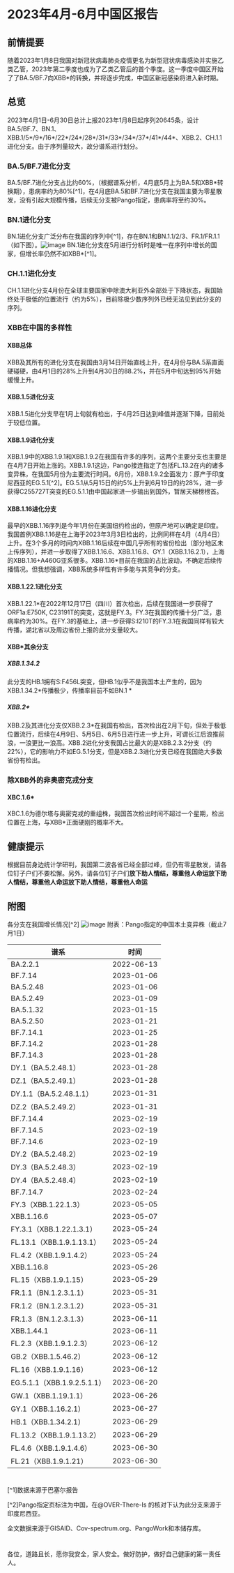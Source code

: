 # 2023年4月-6月中国区报告
## 前情提要
随着2023年1月8日我国对新冠状病毒肺炎疫情更名为新型冠状病毒感染并实施乙类乙管，2023年第二季度也成为了乙类乙管后的首个季度。这一季度中国区开始了了BA.5/BF.7向XBB*的转换，并将逐步完成，中国区新冠感染将进入新时期。
## 总览
2023年4月1日-6月30日总计上报2023年1月8日起序列20645条，设计BA.5/BF.7、BN.1、XBB.1/5*/9*/16*/22*/24*/28*/31*/33*/34*/37*/41*/44*、XBB.2、CH.1.1进化分支。由于序列量较大，故分谱系进行划分。
### BA.5/BF.7进化分支
BA.5/BF.7进化分支占比约60%，（根据谱系分析，4月底5月上为BA.5和XBB*转换期），患病率约为80%[^1]，在4月底BA.5和BF.7进化分支在我国主要为零星散发，没有引起大规模传播，后续无分支被Pango指定，患病率将至约30%。
### BN.1进化分支
BN.1进化分支广泛分布在我国的序列中[^1]，存在BN.1和BN.1.1/2/3、FR.1/FR.1.1（如下图）。![image](https://github.com/Memorablea/COVID-19-/assets/125779492/7c149d81-a98e-4ed0-b3e4-1d0b876d841d) BN.1进化分支在5月进行分析时是唯一在序列中增长的国家，但增长率仍然不如XBB*[^1]。
### CH.1.1进化分支
CH.1.1进化分支4月份在全球主要国家中除澳大利亚外全部处于下降状态，我国始终处于极低的位置流行（约为5%），目前除极少数序列外已经无法见到此分支的序列。
### XBB在中国的多样性
#### XBB总体
XBB及其所有的进化分支在我国由3月14日开始直线上升，在4月份与BA.5系直面硬碰硬，由4月1日的28%上升到4月30日的88.2%，并在5月中旬达到95%开始缓慢上升。
#### XBB.1.5进化分支
XBB.1.5进化分支早在1月上旬就有检出，于4月25日达到峰值并逐渐下降，目前处于较低位置。
#### XBB.1.9进化分支
XBB.1.9中的XBB.1.9.1和XBB.1.9.2在我国有许多的序列，这两个主要分支也主要是在4月7日开始上涨的。XBB.1.9.1这边，Pango接连指定了包括FL.13.2在内的诸多变异株，在我国5月份为主要流行时间。6月份，XBB.1.9.2全面发力：原产于印度尼西亚的EG.5.1[^2]。EG.5.1从5月15日的约5%上升到6月19日的约28%，进一步获得C255727T突变的EG.5.1.1由中国起家进一步输出到国外，暂居天梯榜榜首。
#### XBB.1.16进化分支
最早的XBB.1.16序列是今年1月份在美国纽约检出的，但原产地可以确定是印度。我国首例XBB.1.16是在上海于2023年3月3日检出的，比例同样在4月（4月4日）上升。在3个多月的时间内XBB.1.16后续在中国几乎所有的省份检出（部分地区未上传序列），并进一步取得了XBB.1.16.6、XBB.1.16.8、GY.1（XBB.1.16.2.1），上海的XBB.1.16+A460G亚系很多。XBB.1.16*目前在我国的占比波动，不确定后续传播情况。但我想强调，XBB系统多样性有许多能与其竞争的分支。
#### XBB.1.22.1进化分支
XBB.1.22.1*在2022年12月17日（四川）首次检出，后续在我国进一步获得了ORF1a:E750K, C23191T的突变，这就是FY.3。FY.3在我国的传播十分广泛，患病率约为30%。在FY.3的基础上，进一步获得S:I210T的FY.3.1在我国同样有较大传播，湖北省以及周边省份上报的此分支量较大。
#### XBB*其余分支
##### XBB.1.34.2
此分支的HB.1拥有S:F456L突变，但HB.1似乎不是我国本土产生的，因为XBB.1.34.2*传播极少，传播率目前不如BN.1 *
##### XBB.2*
XBB.2及其进化分支仅XBB.2.3*在我国有检出，首次检出在2月下旬，但处于极低位置流行，后续在4月9日、5月5日、6月5日进行进一步上升，可谓长江后浪推前浪，一浪更比一浪高。XBB.2进化分支我国占比最大的是XBB.2.3.2分支（约22%），它的影响力不如EG.5.1分支，但是XBB.2.3进化分支已经在我国绝大多数省份有检出。
### 除XBB外的非奥密克戎分支
#### XBC.1.6*
XBC.1.6为德尔塔与奥密克戎的重组株，我国首次检出时间不超过一个星期，检出位置在上海，与XBB*正面硬刚的概率不大。
## 健康提示
根据目前身边统计学研判，我国第二波各省已经全部过峰，但仍有零星散发，请各位钉子户们不要松懈。另外，请各位钉子户们**放下助人情结，尊重他人命运****放下助人情结，尊重他人命运****放下助人情结，尊重他人命运**

## 附图
各分支在我国增长情况[^2]
![image](https://github.com/Memorablea/COVID-19-/assets/125779492/3bcc18a3-021d-454b-a10d-1e99a1176078)
附表：Pango指定的中国本土变异株（截止7月1日）

<html>
<body>
<!--StartFragment-->

谱系|时间
-- | --
BA.2.2.1 | 2022-06-13
BF.7.14 | 2023-01-06
BA.5.2.48 | 2023-01-06
BA.5.2.49 | 2023-01-09
BA.5.1.32 | 2023-01-15
BA.5.2.50 | 2023-01-21
BF.7.14.1 | 2023-01-25
BF.7.14.2 | 2023-01-28
BF.7.14.3 | 2023-01-28
DY.1（BA.5.2.48.1） | 2023-01-28
DZ.1（BA.5.2.49.1） | 2023-01-28
DY.1.1（BA.5.2.48.1.1） | 2023-01-31
DZ.2（BA.5.2.49.2） | 2023-01-31
BF.7.14.4 | 2023-02-19
BF.7.14.5 | 2023-02-19
BF.7.14.6 | 2023-02-19
DY.2（BA.5.2.48.2） | 2023-02-19
DY.3（BA.5.2.48.3） | 2023-02-19
DY.4（BA.5.2.48.4） | 2023-02-19
BF.7.14.7 | 2023-02-24
FY.3（XBB.1.22.1.3） | 2023-05-05
XBB.1.16.6 | 2023-05-07
FY.3.1（XBB.1.22.1.3.1） | 2023-05-24
FL.13.1（XBB.1.9.1.13.1） | 2023-05-24
FL.4.2（XBB.1.9.1.4.2） | 2023-05-24
XBB.1.16.8 | 2023-05-26
FL.15（XBB.1.9.1.15） | 2023-05-29
FR.1.1（BN.1.2.3.1.1） | 2023-05-31
FR.1.2（BN.1.2.3.1.2） | 2023-05-31
FR.1.3（BN.1.2.3.1.3） | 2023-06-11
XBB.1.44.1 | 2023-06-11
FL.2.3（XBB.1.9.1.2.3） | 2023-06-12
GB.2（XBB.1.5.46.2） | 2023-06-12
FL.16（XBB.1.9.1.16） | 2023-06-12
EG.5.1.1（XBB.1.9.2.5.1.1） | 2023-06-20
GW.1（XBB.1.19.1.1） | 2023-06-26
GY.1（XBB.1.16.2.1） | 2023-06-27
HB.1（XBB.1.34.2.1） | 2023-06-29
FL.13.2（XBB.1.9.1.13.2） | 2023-06-29
FL.4.6（XBB.1.9.1.4.6） | 2023-06-30
FL.21（XBB.1.9.1.21） | 2023-06-30

<!--EndFragment-->
</body>
</html>

#
[^1]数据来源于巴塞尔报告

[^2]Pango指定页标注为中国，在@OVER-There-Is 的核对下认为此分支来源于印度尼西亚。

全文数据来源于GISAID、Cov-spectrum.org、PangoWork和本储存库。

#
各位，道路且长，愿你我安全，家人安全。做好防护，做好自己健康的第一责任人。
